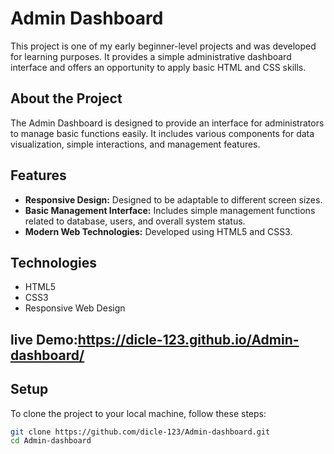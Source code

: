 # Admin Dashboard

This project is one of my early beginner-level projects and was developed for learning purposes. It provides a simple administrative dashboard interface and offers an opportunity to apply basic HTML and CSS skills.

## About the Project

The Admin Dashboard is designed to provide an interface for administrators to manage basic functions easily. It includes various components for data visualization, simple interactions, and management features.

## Features

- **Responsive Design:** Designed to be adaptable to different screen sizes.
- **Basic Management Interface:** Includes simple management functions related to database, users, and overall system status.
- **Modern Web Technologies:** Developed using HTML5 and CSS3.

## Technologies

- HTML5
- CSS3
- Responsive Web Design

 ## live Demo:https://dicle-123.github.io/Admin-dashboard/

## Setup

To clone the project to your local machine, follow these steps:

```bash
git clone https://github.com/dicle-123/Admin-dashboard.git
cd Admin-dashboard




